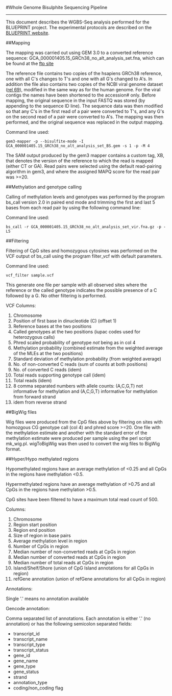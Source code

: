 #Whole Genome Bisulphite Sequencing Pipeline
***
This document describes the WGBS-Seq analysis performed for the BLUEPRINT project. The experimental protocols are described on the [BLUEPRINT website](http://www.blueprint-epigenome.eu/index.cfm?p=7BF8A4B6-F4FE-861A-2AD57A08D63D0B58).

##Mapping

The mapping was carried out using GEM 3.0 to a converted reference
sequence: GCA\_000001405.15\_GRCh38\_no\_alt\_analysis\_set.fna, which can be found at
the [ftp site](ftp://ftp.ncbi.nlm.nih.gov/genbank/genomes/Eukaryotes/vertebrates_mammals/Homo_sapiens/GRCh38/seqs_for_alignment_pipelines/GCA_000001405.15_GRCh38_no_alt_analysis_set.fna.gz)

The reference file contains two copies of the hsapiens GRCh38
reference, one with all C's changes to T's and one with all G's
changed to A's. In addition the file also contains two copies of the
NCBI viral genome dataset
([rel 69](http://www.ncbi.nlm.nih.gov/genomes/GenomesHome.cgi?taxid=10239)),
modified in the same way as for the human genome.  For the viral
contigs the names have been shortened to the accession# only. Before
mapping, the original sequence in the input FASTQ was stored (by
appending to the sequence ID line).  The sequence data was then
modified so that any C's in the first read of a pair were converted to
T's, and any G's on the second read of a pair were converted to A's.
The mapping was then performed, and the original sequence was replaced
in the output mapping.

Command line used: 

    gem3-mapper -p --bisulfite-mode -I GCA_000001405.15_GRCh38_no_alt_analysis_set_BS.gem -s 1 -p -M 4

The SAM output produced by the gem3 mapper contains a custom tag, XB,
that denotes the version of the reference to which the read is mapped
(either CT or GA).  Read pairs were selected using the default
read-pairing algorithm in gem3, and where the assigned MAPQ score for
the read pair was >=20.

##Methylation and genotype calling

Calling of methylation levels and genotypes was performed by the
program bs_call version 2.0 in paired end mode and trimming the first and
last 5 bases from each read pair by using the following command line:


Command line used:

    bs_call -r GCA_000001405.15_GRCh38_no_alt_analysis_set_vir.fna.gz -p -L5


##Filtering

Filtering of CpG sites and homozygous cytosines was
performed on the VCF output of bs\_call using the program filter_vcf
with default parameters.

Command line used:

    vcf_filter sample.vcf

This generate one file per sample with all observed sites where the reference
or the called genotype indicates the possible presence of a C followed
by a G.  No other filtering is performed.


VCF Columns:

1. Chromosome
2. Position of first base in dinucleotide (C) (offset 1)
3. Reference bases at the two positions
4. Called genotypes at the two positions (iupac codes used for heterozygous calls)
5. Phred scaled probability of genotype *not* being as in col 4
6. Methylation probability (combined estimate from the weighted average of the MLEs at the two positions)
7. Standard deviation of methylation probability (from weighted average)
8. No. of non-converted C reads (sum of counts at both positions)
9. No. of converted C reads (idem)
10. Total reads supporting genotype call (idem)
11. Total reads (idem)
12. 8 comma separated numbers with allele counts: (A,C,G,T) not
      informative for methylation and (A,C,G,T) informative for methylation
      from forward strand
13. idem from reverse strand


##BigWig files

Wig files were produced from the CpG files above by filtering on
sites with homozgous CG genotype call (col 4) and phred score >=20.
One file with the methylation estimate and another with the standard
error of the methylation estimate were produced per sample using the
perl script mk_wig.pl.  wigToBigWig was then used to convert the wig
files to BigWig format.

##Hyper/Hypo methylated regions

Hypomethylated regions have an average methylation of <0.25 and all
CpGs in the regions have methylation <0.5.

Hypermethylated regions have an average methylation of >0.75 and all
CpGs in the regions have methylation >0.5.

CpG sites have been filtered to have a maximum total read count of 500.

Columns:

1. Chromosome
2. Region start position
3. Region end position
4. Size of region in base pairs
5. Average methylation level in region
6. Number of CpGs in region
7. Median number of non-converted reads at CpGs in region
8. Median number of converted reads at CpGs in region
9. Median number of total reads at CpGs in region
10. Island/Shelf/Shore (union of CpG Island annotations for all CpGs in region)
11. refGene annotation (union of refGene  annotations for all CpGs in region)


Annotations:

Single '.' means no annotation available


Gencode annotation:

Comma separated list of annotations.  Each annotation is either '.'
(no annotation) or has the following semicolon separated fields:

* transcript\_id
* transcript\_name
* transcript\_type
* transcript\_status
* gene\_id
* gene\_name
* gene\_type
* gene\_status
* strand
* annotation\_type
* coding/non\_coding flag


